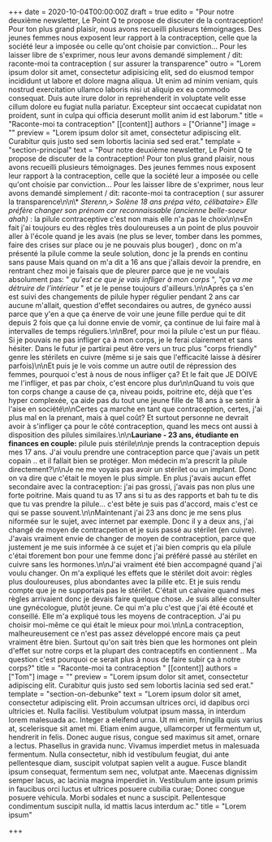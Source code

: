 +++
date = 2020-10-04T00:00:00Z
draft = true
edito = "Pour notre deuxième newsletter, Le Point Q te propose de discuter de la contraception! Pour ton plus grand plaisir, nous avons recueilli plusieurs témoignages. Des jeunes femmes nous exposent leur rapport à la contraception, celle que la société leur a imposée ou celle qu'ont choisie par conviction… Pour les laisser libre de s'exprimer, nous leur avons demandé simplement / dit: raconte-moi ta contraception ( sur assurer la transparence"
outro = "Lorem ipsum dolor sit amet, consectetur adipisicing elit, sed do eiusmod tempor incididunt ut labore et dolore magna aliqua. Ut enim ad minim veniam, quis nostrud exercitation ullamco laboris nisi ut aliquip ex ea commodo consequat. Duis aute irure dolor in reprehenderit in voluptate velit esse cillum dolore eu fugiat nulla pariatur. Excepteur sint occaecat cupidatat non proident, sunt in culpa qui officia deserunt mollit anim id est laborum."
title = "Raconte-moi ta contraception"
[[content]]
authors = ["Orianne"]
image = ""
preview = "Lorem ipsum dolor sit amet, consectetur adipiscing elit. Curabitur quis justo sed sem lobortis lacinia sed sed erat."
template = "section-principal"
text = "Pour notre deuxième newsletter, Le Point Q te propose de discuter de la contraception! Pour ton plus grand plaisir, nous avons recueilli plusieurs témoignages. Des jeunes femmes nous exposent leur rapport à la contraception, celle que la société leur a imposée ou celle qu'ont choisie par conviction… Pour les laisser libre de s'exprimer, nous leur avons demandé simplement / dit: raconte-moi ta contraception ( sur assurer la transparence\n\n\\* _Sterenn,> Solène 18 ans prépa véto, célibataire> Elle préfère changer son prénom car reconnaissable (ancienne belle-soeur ahah)_ : la pilule contraceptive c'est non mais elle n'a pas le choix\n\n«En fait j'ai toujours eu des règles très douloureuses a un point de plus pouvoir aller à l'école quand je les avais (ne plus se lever, tomber dans les pommes, faire des crises sur place ou je ne pouvais plus bouger) , donc on m'a présenté la pilule comme la seule solution, donc je la prends en continu sans pause Mais quand on m'a dit a 16 ans que j'allais devoir la prendre, en rentrant chez moi je faisais que de pleurer parce que je ne voulais absolument pas: \" _qu'est ce que je vais infliger à mon corps_ \", _\"ça va me détruire de l'intérieur_ \" et je le pense toujours d'ailleurs.\n\nAprès ça s'en est suivi des changements de pilule hyper régulier pendant 2 ans car aucune m'allait, question d'effet secondaires ou autres, de gynéco aussi parce que y'en a que ça énerve de voir une jeune fille perdue qui te dit depuis 2 fois que ça lui donne envie de vomir, ça continue de lui faire mal à intervalles de temps réguliers.\n\nBref, pour moi la pilule c'est un pur fléau. Si je pouvais ne pas infliger ça à mon corps, je le ferai clairement et sans hésiter. Dans le futur je partirai peut être vers un truc plus \"corps friendly\" genre les stérilets en cuivre (même si je sais que l'efficacité laisse à désirer parfois)\n\nEt puis je le vois comme un autre outil de répression des femmes, pourquoi c'est à nous de nous infliger ça? Et le fait que JE DOIVE me l'infliger, et pas par choix, c'est encore plus dur\n\nQuand tu vois que ton corps change a cause de ça, niveau poids, poitrine etc, déjà que t'es hyper complexée, ça aide pas du tout une jeune fille de 18 ans à se sentir à l'aise en société\n\nCertes ça marche en tant que contraception, certes, j'ai plus mal en la prenant, mais à quel coût? Et surtout personne ne devrait avoir à s'infliger ça pour le côté contraception, quand les mecs ont aussi à disposition des pilules similaires.\n\n**Lauriane - 23 ans, étudiante en finances en couple:** pilule puis stérile\n\nje prends la contraception depuis mes 17 ans. J'ai voulu prendre une contraception parce que j'avais un petit copain .. et il fallait bien se protéger. Mon médecin m'a prescrit la pilule directement?\n\nJe ne me voyais pas avoir un stérilet ou un implant. Donc on va dire que c'était le moyen le plus simple. En plus j'avais aucun effet secondaire avec la contraception: j'ai pas grossi, j'avais pas non plus une forte poitrine. Mais quand tu as 17 ans si tu as des rapports et bah tu te dis que tu vas prendre la pilule… c'est bête je suis pas d'accord, mais c'est ce qui se passe souvent.\n\nMaintenant j'ai 23 ans donc je me sens plus niformée sur le sujet, avec internet par exemple. Donc il y a deux ans, j'ai changé de moyen de contracpetion et je suis passé au stérilet (en cuivre). J'avais vraiment envie de changer de moyen de contraception, parce que justement je me suis informée à ce sujet et j'ai bien compris qu ela pilule c'étai tforement bon pour une femme donc j'ai préféré passé au stérilet en cuivre sans les hormones.\n\nJ'ai vraiment été bien accompagné quand j'ai voulu changer. On m'a expliqué les effets que le stérilet doit avoir: règles plus douloureuses, plus abondantes avec la pilile etc. Et je suis rendu compte que je ne supportais pas le stérilet. C'était un calvaire quand mes règles arrivaient donc je devais faire quelque chose. Je suis allée consulter une gynécologue, plutôt jeune. Ce qui m'a plu c'est que j'ai été écouté et conseillé. Elle m'a expliqué tous les moyens de contraception. J'ai pu choisir moi-même ce qui était le mieux pour moi.\n\nLa contraception, malheureusement ce n'est pas assez développé encore mais ça peut vraiment être bien. Surtout qu'on sait très bien que les hormones ont plein d'effet sur notre corps et la plupart des contraceptifs en contiennent .. Ma question c'est pourquoi ce serait plus à nous de faire subir ça à notre corps?"
title = "Raconte-moi ta contraception "
[[content]]
authors = ["Tom"]
image = ""
preview = "Lorem ipsum dolor sit amet, consectetur adipiscing elit. Curabitur quis justo sed sem lobortis lacinia sed sed erat."
template = "section-on-debunke"
text = "Lorem ipsum dolor sit amet, consectetur adipiscing elit. Proin accumsan ultrices orci, id dapibus orci ultricies et. Nulla facilisi. Vestibulum volutpat ipsum massa, in interdum lorem malesuada ac. Integer a eleifend urna. Ut mi enim, fringilla quis varius at, scelerisque sit amet mi. Etiam enim augue, ullamcorper ut fermentum ut, hendrerit in felis. Donec augue risus, congue sed maximus sit amet, ornare a lectus. Phasellus in gravida nunc. Vivamus imperdiet metus in malesuada fermentum. Nulla consectetur, nibh id vestibulum feugiat, dui ante pellentesque diam, suscipit volutpat sapien velit a augue. Fusce blandit ipsum consequat, fermentum sem nec, volutpat ante. Maecenas dignissim semper lacus, ac lacinia magna imperdiet in. Vestibulum ante ipsum primis in faucibus orci luctus et ultrices posuere cubilia curae; Donec congue posuere vehicula. Morbi sodales et nunc a suscipit. Pellentesque condimentum suscipit nulla, id mattis lacus interdum ac."
title = "Lorem ipsum"

+++
